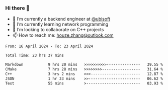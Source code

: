 ### Hi there 👋
- 🔭 I’m currently a backend engineer at [@ubisoft](https://github.com/ubisoft)
- 🌱 I’m currently learning network programming
- 👯 I’m looking to collaborate on C++ projects
- 📫 How to reach me: houze.zhang@outlook.com

<!--START_SECTION:waka-->

```txt
From: 16 April 2024 - To: 23 April 2024

Total Time: 23 hrs 37 mins

Markdown           9 hrs 20 mins   >>>>>>>>>>---------------   39.55 %
CMake              7 hrs 28 mins   >>>>>>>>-----------------   31.64 %
C++                3 hrs 2 mins    >>>----------------------   12.87 %
JSON               1 hr 33 mins    >>-----------------------   06.62 %
Text               55 mins         >------------------------   03.93 %
```

<!--END_SECTION:waka-->

